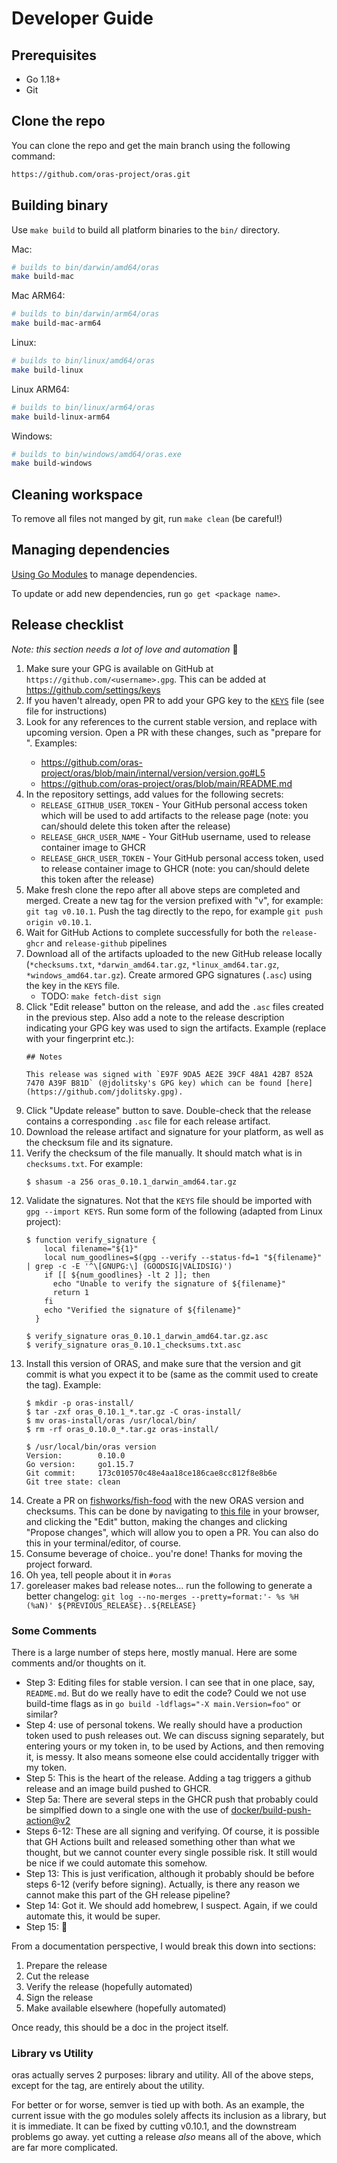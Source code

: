 # Developer Guide

## Prerequisites

- Go 1.18+
- Git

## Clone the repo

You can clone the repo and get the main branch using the following command:

```bash
https://github.com/oras-project/oras.git
```

## Building binary

Use `make build` to build all platform binaries to the `bin/` directory.

Mac:

```bash
# builds to bin/darwin/amd64/oras
make build-mac
```
Mac ARM64:

```bash
# builds to bin/darwin/arm64/oras
make build-mac-arm64
```

Linux:

```bash
# builds to bin/linux/amd64/oras
make build-linux
```

Linux ARM64:

```bash
# builds to bin/linux/arm64/oras
make build-linux-arm64
```

Windows:

```bash
# builds to bin/windows/amd64/oras.exe
make build-windows
```

## Cleaning workspace

To remove all files not manged by git, run `make clean` (be careful!)

## Managing dependencies

[Using Go Modules](https://blog.golang.org/using-go-modules) to manage dependencies.

To update or add new dependencies, run `go get <package name>`.

## Release checklist

*Note: this section needs a lot of love and automation* 🙂

1. Make sure your GPG is available on GitHub at `https://github.com/<username>.gpg`. This can be added at https://github.com/settings/keys
2. If you haven't already, open PR to add your GPG key to the [`KEYS`](https://github.com/oras-project/oras/blob/main/KEYS) file (see file for instructions)
3. Look for any references to the current stable version, and replace with upcoming version. Open a PR with these changes, such as "prepare for <version>". Examples:
    * https://github.com/oras-project/oras/blob/main/internal/version/version.go#L5
    * https://github.com/oras-project/oras/blob/main/README.md
4. In the repository settings, add values for the following secrets:
    * `RELEASE_GITHUB_USER_TOKEN` - Your GitHub personal access token which will be used to add artifacts to the release page (note: you can/should delete this token after the release)
    * `RELEASE_GHCR_USER_NAME` - Your GitHub username, used to release container image to GHCR
    * `RELEASE_GHCR_USER_TOKEN` - Your GitHub personal access token, used to release container image to GHCR (note: you can/should delete this token after the release)
5. Make fresh clone the repo after all above steps are completed and merged. Create a new tag for the version prefixed with "v", for example: `git tag v0.10.1`. Push the tag directly to the repo, for example `git push origin v0.10.1`.
6. Wait for GitHub Actions to complete successfully for both the `release-ghcr` and `release-github` pipelines
7. Download all of the artifacts uploaded to the new GitHub release locally (`*checksums.txt`, `*darwin_amd64.tar.gz`, `*linux_amd64.tar.gz`, `*windows_amd64.tar.gz`). Create armored GPG signatures (`.asc`) using the key in the `KEYS` file.
    - TODO: `make fetch-dist sign`
8. Click "Edit release" button on the release, and add the `.asc` files created in the previous step. Also add a note to the release description indicating your GPG key was used to sign the artifacts. Example (replace with your fingerprint etc.):
    ```
    ## Notes

    This release was signed with `E97F 9DA5 AE2E 39CF 48A1 42B7 852A 7470 A39F B81D` (@jdolitsky's GPG key) which can be found [here](https://github.com/jdolitsky.gpg).
    ```
9. Click "Update release" button to save. Double-check that the release contains a corresponding `.asc` file for each release artifact.
10. Download the release artifact and signature for your platform, as well as the checksum file and its signature.
11. Verify the checksum of the file manually. It should match what is in `checksums.txt`. For example:
    ```
    $ shasum -a 256 oras_0.10.1_darwin_amd64.tar.gz
    ```
12. Validate the signatures. Not that the `KEYS` file should be imported with `gpg --import KEYS`. Run some form of the following (adapted from Linux project):
    ```
    $ function verify_signature {
        local filename="${1}"
        local num_goodlines=$(gpg --verify --status-fd=1 "${filename}" | grep -c -E '^\[GNUPG:\] (GOODSIG|VALIDSIG)')
        if [[ ${num_goodlines} -lt 2 ]]; then
          echo "Unable to verify the signature of ${filename}"
          return 1
        fi
        echo "Verified the signature of ${filename}"
      }
    
    $ verify_signature oras_0.10.1_darwin_amd64.tar.gz.asc
    $ verify_signature oras_0.10.1_checksums.txt.asc
    ```
13. Install this version of ORAS, and make sure that the version and git commit is what you expect it to be (same as the commit used to create the tag). Example:
    ```
    $ mkdir -p oras-install/
    $ tar -zxf oras_0.10.1_*.tar.gz -C oras-install/
    $ mv oras-install/oras /usr/local/bin/
    $ rm -rf oras_0.10.0_*.tar.gz oras-install/

    $ /usr/local/bin/oras version
    Version:        0.10.0
    Go version:     go1.15.7
    Git commit:     173c010570c48e4aa18ce186cae8cc812f8e8b6e
    Git tree state: clean
    ```
14. Create a PR on [fishworks/fish-food](https://github.com/fishworks/fish-food) with the new ORAS version and checksums. This can be done by navigating to [this file](https://github.com/fishworks/fish-food/blob/main/Food/oras.lua) in your browser, and clicking the "Edit" button, making the changes and clicking "Propose changes", which will allow you to open a PR. You can also do this in your terminal/editor, of course.
15. Consume beverage of choice.. you're done! Thanks for moving the project forward.
16. Oh yea, tell people about it in `#oras`
17. goreleaser makes bad release notes... run the following to generate a better changelog: `git log --no-merges --pretty=format:'- %s %H (%aN)' ${PREVIOUS_RELEASE}..${RELEASE}`
    
### Some Comments

There is a large number of steps here, mostly manual. Here are some comments and/or thoughts on it.

* Step 3: Editing files for stable version. I can see that in one place, say, `README.md`. But do we really have to edit the code? Could we not use build-time flags as in `go build -ldflags="-X main.Version=foo"` or similar?
* Step 4: use of personal tokens. We really should have a production token used to push releases out. We can discuss signing separately, but entering yours or my token in, to be used by Actions, and then removing it, is messy. It also means someone else could accidentally trigger with my token.
* Step 5: This is the heart of the release. Adding a tag triggers a github release and an image build pushed to GHCR.
* Step 5a: There are several steps in the GHCR push that probably could be simplfied down to a single one with the use of [docker/build-push-action@v2](https://github.com/marketplace/actions/build-and-push-docker-images)
* Steps 6-12: These are all signing and verifying. Of course, it is possible that GH Actions built and released something other than what we thought, but we cannot counter every single possible risk. It still would be nice if we could automate this somehow.
* Step 13: This is just verification, although it probably should be before steps 6-12 (verify before signing). Actually, is there any reason we cannot make this part of the GH release pipeline?
* Step 14: Got it. We should add homebrew, I suspect. Again, if we could automate this, it would be super.
* Step 15: :beer:

From a documentation perspective, I would break this down into sections:

1. Prepare the release
2. Cut the release
3. Verify the release (hopefully automated)
4. Sign the release
5. Make available elsewhere (hopefully automated)

Once ready, this should be a doc in the project itself.

### Library vs Utility

oras actually serves 2 purposes: library and utility. All of the above steps, except for the tag, are entirely about the utility.

For better or for worse, semver is tied up with both. As an example, the current issue with the go modules solely affects its inclusion as a library, but it is immediate. It can be fixed by cutting v0.10.1, and the downstream problems go away. yet cutting a release _also_ means all of the above, which are far more complicated.